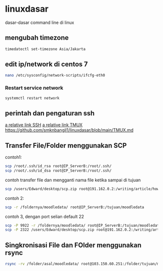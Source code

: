 # linuxdasar
dasar-dasar command line di linux

## mengubah timezone
```bash
timedatectl set-timezone Asia/Jakarta
```

## edit ip/network di centos 7
```bash
nano /etc/sysconfig/network-scripts/ifcfg-eth0
```
### Restart service network
```bash
systemctl restart network
```

## perintah dan pengaturan ssh
[a relative link SSH](README1-SSH.md)
[a relative link TMUX](TMUX.md)
https://github.com/smknbangil1/linuxdasar/blob/main/TMUX.md

## Transfer File/Folder menggunakan SCP
contoh1:
```bash
scp /root/.ssh/id_rsa root@IP_ServerB:/root/.ssh/
scp /root/.ssh/id_dsa root@IP_ServerB:/root/.ssh/
```
contoh transfer file dan mengganti nama file ketika sampai di tujuan
```bash
scp /users/Edward/desktop/scp.zip root@191.162.0.2:/writing/article/howtoscp.zip
```
contoh 2:
```bash
scp -r /foldernya/moodledata/ root@IP_ServerB:/tujuan/moodledata
```
contoh 3, dengan port selian default 22
```bash
scp -P 9922 -r /foldernya/moodledata/ root@IP_ServerB:/tujuan/moodledata
scp -P 2322 /users/Edward/desktop/scp.zip root@191.162.0.2:/writing/article
```

## Singkronisasi File dan FOlder menggunakan rsync
```bash
rsync -rv /folder/asal/moodledata/ root@103.150.60.251:/folder/tujuan/moodledata/
```
